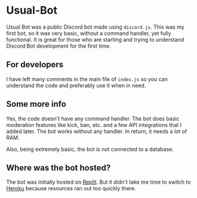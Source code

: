 # Usual-Bot
Usual Bot was a public Discord bot made using `discord.js`. This was my first bot, so it was very basic, without a command handler, yet fully functional. It is great for those who are starting and trying to understand Discord Bot development for the first time.

## For developers
I have left many comments in the main file of `index.js` so you can understand the code and preferably use it when in need.

## Some more info
Yes, the code doesn't have any command handler. The bot does basic moderation features like kick, ban, etc. and a few API integrations that I added later. The bot works without any handler. In return, it needs a lot of RAM. 

Also, being extremely basic, the bot is not connected to a database.

## Where was the bot hosted?
The bot was initially hosted on [Replit](https://replit.com). But it didn't take me time to switch to [Heroku](https://heroku.com) because resources ran out too quickly there.

